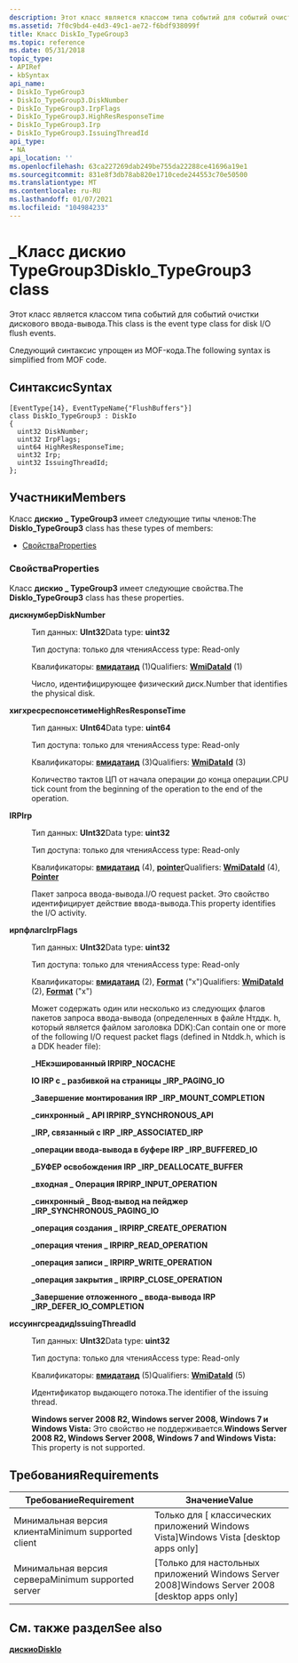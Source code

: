 ```yaml
---
description: Этот класс является классом типа событий для событий очистки дискового ввода-вывода. Следующий синтаксис упрощен из MOF-кода.
ms.assetid: 7f0c9bd4-e4d3-49c1-ae72-f6bdf938099f
title: Класс DiskIo_TypeGroup3
ms.topic: reference
ms.date: 05/31/2018
topic_type:
- APIRef
- kbSyntax
api_name:
- DiskIo_TypeGroup3
- DiskIo_TypeGroup3.DiskNumber
- DiskIo_TypeGroup3.IrpFlags
- DiskIo_TypeGroup3.HighResResponseTime
- DiskIo_TypeGroup3.Irp
- DiskIo_TypeGroup3.IssuingThreadId
api_type:
- NA
api_location: ''
ms.openlocfilehash: 63ca227269dab249be755da22288ce41696a19e1
ms.sourcegitcommit: 831e8f3db78ab820e1710cede244553c70e50500
ms.translationtype: MT
ms.contentlocale: ru-RU
ms.lasthandoff: 01/07/2021
ms.locfileid: "104984233"
---
```

# <a name="diskio_typegroup3-class"></a><span data-ttu-id="163db-104">\_Класс дискио TypeGroup3</span><span class="sxs-lookup"><span data-stu-id="163db-104">DiskIo\_TypeGroup3 class</span></span>

<span data-ttu-id="163db-105">Этот класс является классом типа событий для событий очистки дискового ввода-вывода.</span><span class="sxs-lookup"><span data-stu-id="163db-105">This class is the event type class for disk I/O flush events.</span></span>

<span data-ttu-id="163db-106">Следующий синтаксис упрощен из MOF-кода.</span><span class="sxs-lookup"><span data-stu-id="163db-106">The following syntax is simplified from MOF code.</span></span>

## <a name="syntax"></a><span data-ttu-id="163db-107">Синтаксис</span><span class="sxs-lookup"><span data-stu-id="163db-107">Syntax</span></span>

``` syntax
[EventType{14}, EventTypeName{"FlushBuffers"}]
class DiskIo_TypeGroup3 : DiskIo
{
  uint32 DiskNumber;
  uint32 IrpFlags;
  uint64 HighResResponseTime;
  uint32 Irp;
  uint32 IssuingThreadId;
};
```

## <a name="members"></a><span data-ttu-id="163db-108">Участники</span><span class="sxs-lookup"><span data-stu-id="163db-108">Members</span></span>

<span data-ttu-id="163db-109">Класс **дискио \_ TypeGroup3** имеет следующие типы членов:</span><span class="sxs-lookup"><span data-stu-id="163db-109">The **DiskIo\_TypeGroup3** class has these types of members:</span></span>

-   [<span data-ttu-id="163db-110">Свойства</span><span class="sxs-lookup"><span data-stu-id="163db-110">Properties</span></span>](#properties)

### <a name="properties"></a><span data-ttu-id="163db-111">Свойства</span><span class="sxs-lookup"><span data-stu-id="163db-111">Properties</span></span>

<span data-ttu-id="163db-112">Класс **дискио \_ TypeGroup3** имеет следующие свойства.</span><span class="sxs-lookup"><span data-stu-id="163db-112">The **DiskIo\_TypeGroup3** class has these properties.</span></span>

<dl> <dt>

<span data-ttu-id="163db-113">**дискнумбер**</span><span class="sxs-lookup"><span data-stu-id="163db-113">**DiskNumber**</span></span>
</dt> <dd> <dl> <dt>

<span data-ttu-id="163db-114">Тип данных: **UInt32**</span><span class="sxs-lookup"><span data-stu-id="163db-114">Data type: **uint32**</span></span>
</dt> <dt>

<span data-ttu-id="163db-115">Тип доступа: только для чтения</span><span class="sxs-lookup"><span data-stu-id="163db-115">Access type: Read-only</span></span>
</dt> <dt>

<span data-ttu-id="163db-116">Квалификаторы: [**вмидатаид**](event-tracing-mof-qualifiers.md) (1)</span><span class="sxs-lookup"><span data-stu-id="163db-116">Qualifiers: [**WmiDataId**](event-tracing-mof-qualifiers.md) (1)</span></span>
</dt> </dl>

<span data-ttu-id="163db-117">Число, идентифицирующее физический диск.</span><span class="sxs-lookup"><span data-stu-id="163db-117">Number that identifies the physical disk.</span></span>

</dd> <dt>

<span data-ttu-id="163db-118">**хигхресреспонсетиме**</span><span class="sxs-lookup"><span data-stu-id="163db-118">**HighResResponseTime**</span></span>
</dt> <dd> <dl> <dt>

<span data-ttu-id="163db-119">Тип данных: **UInt64**</span><span class="sxs-lookup"><span data-stu-id="163db-119">Data type: **uint64**</span></span>
</dt> <dt>

<span data-ttu-id="163db-120">Тип доступа: только для чтения</span><span class="sxs-lookup"><span data-stu-id="163db-120">Access type: Read-only</span></span>
</dt> <dt>

<span data-ttu-id="163db-121">Квалификаторы: [**вмидатаид**](event-tracing-mof-qualifiers.md) (3)</span><span class="sxs-lookup"><span data-stu-id="163db-121">Qualifiers: [**WmiDataId**](event-tracing-mof-qualifiers.md) (3)</span></span>
</dt> </dl>

<span data-ttu-id="163db-122">Количество тактов ЦП от начала операции до конца операции.</span><span class="sxs-lookup"><span data-stu-id="163db-122">CPU tick count from the beginning of the operation to the end of the operation.</span></span>

</dd> <dt>

<span data-ttu-id="163db-123">**IRP**</span><span class="sxs-lookup"><span data-stu-id="163db-123">**Irp**</span></span>
</dt> <dd> <dl> <dt>

<span data-ttu-id="163db-124">Тип данных: **UInt32**</span><span class="sxs-lookup"><span data-stu-id="163db-124">Data type: **uint32**</span></span>
</dt> <dt>

<span data-ttu-id="163db-125">Тип доступа: только для чтения</span><span class="sxs-lookup"><span data-stu-id="163db-125">Access type: Read-only</span></span>
</dt> <dt>

<span data-ttu-id="163db-126">Квалификаторы: [**вмидатаид**](event-tracing-mof-qualifiers.md) (4), [**pointer**](event-tracing-mof-qualifiers.md)</span><span class="sxs-lookup"><span data-stu-id="163db-126">Qualifiers: [**WmiDataId**](event-tracing-mof-qualifiers.md) (4), [**Pointer**](event-tracing-mof-qualifiers.md)</span></span>
</dt> </dl>

<span data-ttu-id="163db-127">Пакет запроса ввода-вывода.</span><span class="sxs-lookup"><span data-stu-id="163db-127">I/O request packet.</span></span> <span data-ttu-id="163db-128">Это свойство идентифицирует действие ввода-вывода.</span><span class="sxs-lookup"><span data-stu-id="163db-128">This property identifies the I/O activity.</span></span>

</dd> <dt>

<span data-ttu-id="163db-129">**ирпфлагс**</span><span class="sxs-lookup"><span data-stu-id="163db-129">**IrpFlags**</span></span>
</dt> <dd> <dl> <dt>

<span data-ttu-id="163db-130">Тип данных: **UInt32**</span><span class="sxs-lookup"><span data-stu-id="163db-130">Data type: **uint32**</span></span>
</dt> <dt>

<span data-ttu-id="163db-131">Тип доступа: только для чтения</span><span class="sxs-lookup"><span data-stu-id="163db-131">Access type: Read-only</span></span>
</dt> <dt>

<span data-ttu-id="163db-132">Квалификаторы: [**вмидатаид**](event-tracing-mof-qualifiers.md) (2), [**Format**](event-tracing-mof-qualifiers.md) ("x")</span><span class="sxs-lookup"><span data-stu-id="163db-132">Qualifiers: [**WmiDataId**](event-tracing-mof-qualifiers.md) (2), [**Format**](event-tracing-mof-qualifiers.md) ("x")</span></span>
</dt> </dl>

<span data-ttu-id="163db-133">Может содержать один или несколько из следующих флагов пакетов запроса ввода-вывода (определенных в файле Нтддк. h, который является файлом заголовка DDK):</span><span class="sxs-lookup"><span data-stu-id="163db-133">Can contain one or more of the following I/O request packet flags (defined in Ntddk.h, which is a DDK header file):</span></span>

<dl><span id="__IRP_NOCACHE"></span><span id="__irp_nocache"></span><dt>

 <span data-ttu-id="163db-134">**\_НЕкэшированный IRP**</span><span class="sxs-lookup"><span data-stu-id="163db-134">**IRP\_NOCACHE**</span></span>
</dt><span id="__IRP_PAGING_IO"></span><span id="__irp_paging_io"></span><dt>

 <span data-ttu-id="163db-135">**IO IRP с \_ разбивкой на страницы \_**</span><span class="sxs-lookup"><span data-stu-id="163db-135">**IRP\_PAGING\_IO**</span></span>
</dt><span id="__IRP_MOUNT_COMPLETION"></span><span id="__irp_mount_completion"></span><dt>

 <span data-ttu-id="163db-136">**\_Завершение монтирования IRP \_**</span><span class="sxs-lookup"><span data-stu-id="163db-136">**IRP\_MOUNT\_COMPLETION**</span></span>
</dt><span id="__IRP_SYNCHRONOUS_API"></span><span id="__irp_synchronous_api"></span><dt>

 <span data-ttu-id="163db-137">**\_синхронный \_ API IRP**</span><span class="sxs-lookup"><span data-stu-id="163db-137">**IRP\_SYNCHRONOUS\_API**</span></span>
</dt><span id="__IRP_ASSOCIATED_IRP"></span><span id="__irp_associated_irp"></span><dt>

 <span data-ttu-id="163db-138">**\_IRP, связанный с IRP \_**</span><span class="sxs-lookup"><span data-stu-id="163db-138">**IRP\_ASSOCIATED\_IRP**</span></span>
</dt><span id="__IRP_BUFFERED_IO"></span><span id="__irp_buffered_io"></span><dt>

 <span data-ttu-id="163db-139">**\_операции ввода-вывода в буфере IRP \_**</span><span class="sxs-lookup"><span data-stu-id="163db-139">**IRP\_BUFFERED\_IO**</span></span>
</dt><span id="IRP_DEALLOCATE_BUFFER"></span><span id="irp_deallocate_buffer"></span><dt>

<span data-ttu-id="163db-140">**\_БУФЕР освобождения IRP \_**</span><span class="sxs-lookup"><span data-stu-id="163db-140">**IRP\_DEALLOCATE\_BUFFER**</span></span>
</dt><span id="__IRP_INPUT_OPERATION"></span><span id="__irp_input_operation"></span><dt>

 <span data-ttu-id="163db-141">**\_входная \_ Операция IRP**</span><span class="sxs-lookup"><span data-stu-id="163db-141">**IRP\_INPUT\_OPERATION**</span></span>
</dt><span id="__IRP_SYNCHRONOUS_PAGING_IO"></span><span id="__irp_synchronous_paging_io"></span><dt>

 <span data-ttu-id="163db-142">**\_синхронный \_ Ввод-вывод на пейджер \_**</span><span class="sxs-lookup"><span data-stu-id="163db-142">**IRP\_SYNCHRONOUS\_PAGING\_IO**</span></span>
</dt><span id="__IRP_CREATE_OPERATION"></span><span id="__irp_create_operation"></span><dt>

 <span data-ttu-id="163db-143">**\_операция создания \_ IRP**</span><span class="sxs-lookup"><span data-stu-id="163db-143">**IRP\_CREATE\_OPERATION**</span></span>
</dt><span id="IRP_READ_OPERATION"></span><span id="irp_read_operation"></span><dt>

<span data-ttu-id="163db-144">**\_операция чтения \_ IRP**</span><span class="sxs-lookup"><span data-stu-id="163db-144">**IRP\_READ\_OPERATION**</span></span>
</dt><span id="__IRP_WRITE_OPERATION"></span><span id="__irp_write_operation"></span><dt>

 <span data-ttu-id="163db-145">**\_операция записи \_ IRP**</span><span class="sxs-lookup"><span data-stu-id="163db-145">**IRP\_WRITE\_OPERATION**</span></span>
</dt><span id="__IRP_CLOSE_OPERATION"></span><span id="__irp_close_operation"></span><dt>

 <span data-ttu-id="163db-146">**\_операция закрытия \_ IRP**</span><span class="sxs-lookup"><span data-stu-id="163db-146">**IRP\_CLOSE\_OPERATION**</span></span>
</dt><span id="__IRP_DEFER_IO_COMPLETION"></span><span id="__irp_defer_io_completion"></span><dt>

 <span data-ttu-id="163db-147">**\_Завершение отложенного \_ ввода-вывода IRP \_**</span><span class="sxs-lookup"><span data-stu-id="163db-147">**IRP\_DEFER\_IO\_COMPLETION**</span></span>
</dt> </dl>

</dd> <dt>

<span data-ttu-id="163db-148">**иссуингсреадид**</span><span class="sxs-lookup"><span data-stu-id="163db-148">**IssuingThreadId**</span></span>
</dt> <dd> <dl> <dt>

<span data-ttu-id="163db-149">Тип данных: **UInt32**</span><span class="sxs-lookup"><span data-stu-id="163db-149">Data type: **uint32**</span></span>
</dt> <dt>

<span data-ttu-id="163db-150">Тип доступа: только для чтения</span><span class="sxs-lookup"><span data-stu-id="163db-150">Access type: Read-only</span></span>
</dt> <dt>

<span data-ttu-id="163db-151">Квалификаторы: [**вмидатаид**](event-tracing-mof-qualifiers.md) (5)</span><span class="sxs-lookup"><span data-stu-id="163db-151">Qualifiers: [**WmiDataId**](event-tracing-mof-qualifiers.md) (5)</span></span>
</dt> </dl>

<span data-ttu-id="163db-152">Идентификатор выдающего потока.</span><span class="sxs-lookup"><span data-stu-id="163db-152">The identifier of the issuing thread.</span></span>

<span data-ttu-id="163db-153">**Windows server 2008 R2, Windows server 2008, Windows 7 и Windows Vista:** Это свойство не поддерживается.</span><span class="sxs-lookup"><span data-stu-id="163db-153">**Windows Server 2008 R2, Windows Server 2008, Windows 7 and Windows Vista:** This property is not supported.</span></span>

</dd> </dl>

## <a name="requirements"></a><span data-ttu-id="163db-154">Требования</span><span class="sxs-lookup"><span data-stu-id="163db-154">Requirements</span></span>



| <span data-ttu-id="163db-155">Требование</span><span class="sxs-lookup"><span data-stu-id="163db-155">Requirement</span></span> | <span data-ttu-id="163db-156">Значение</span><span class="sxs-lookup"><span data-stu-id="163db-156">Value</span></span> |
|-------------------------------------|------------------------------------------------------|
| <span data-ttu-id="163db-157">Минимальная версия клиента</span><span class="sxs-lookup"><span data-stu-id="163db-157">Minimum supported client</span></span><br/> | <span data-ttu-id="163db-158">Только для \[ классических приложений Windows Vista\]</span><span class="sxs-lookup"><span data-stu-id="163db-158">Windows Vista \[desktop apps only\]</span></span><br/>       |
| <span data-ttu-id="163db-159">Минимальная версия сервера</span><span class="sxs-lookup"><span data-stu-id="163db-159">Minimum supported server</span></span><br/> | <span data-ttu-id="163db-160">\[Только для настольных приложений Windows Server 2008\]</span><span class="sxs-lookup"><span data-stu-id="163db-160">Windows Server 2008 \[desktop apps only\]</span></span><br/> |



## <a name="see-also"></a><span data-ttu-id="163db-161">См. также раздел</span><span class="sxs-lookup"><span data-stu-id="163db-161">See also</span></span>

<dl> <dt>

[<span data-ttu-id="163db-162">**дискио**</span><span class="sxs-lookup"><span data-stu-id="163db-162">**DiskIo**</span></span>](diskio.md)
</dt> </dl>

 

 




